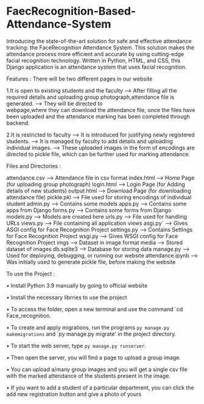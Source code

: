 # FaecRecognition-Based-Attendance-System
Introducing the state-of-the-art solution for safe and effective attendance tracking: the FaceRecognition Attendance System. This solution makes the attendance process more efficient and accurate by using cutting-edge facial recognition technology. Written in Python, HTML, and CSS, this Django application is an attendance system that uses facial recognition.


Features :
There will be two different pages in our website 

1.It is open to existing students and the faculty 
    --> After filling all the required details and uploading group photograph,attendance file is generated.
    --> They will be directed to webpage,where they can download the attendance file, once the files have been uploaded and the attendance marking has been completed through backend. 

2.It is restricted to faculty
    --> It is introduced for justifying newly registered students.
    --> It is managed by faculty to add details and uploading individual images.
    --> These uploaded images in the form of encodings are directed to pickle file, which can be further used for marking attendance. 


Files and Directories :

   attendance.csv   --> Attendance file in csv format
   index.html       --> Home Page (for uploading group photograph)
   login.html       --> Login Page (for Adding details of new students)
   output.html      --> Download Page (for downloading attendance file)
   pickle.pkl       --> File used for storing encodings of individual student
   admin.py         --> Contains some models
   apps.py          --> Contains some apps from Django
   forms.py         --> Contains some forms from Django
   models.py        --> Models are created here
   urls.py          --> File used for handling URLs
   views.py         --> File containing all application views
   asgi.py`         --> Gives ASGI config for Face Recognition Project
   settings.py      --> Contains Settings for Face Recognition Project
   wsgi.py          --> Gives WSGI config for Face Recognition Project
   imgs             --> Dataset in image format
   media            --> Stored dataset of images
   db.sqlite3       --> Database for storing data
   manage.py        --> Used for deploying, debugging, or running our website
   attendance.ipynb --> Was initially used to generate pickle file, before making the website



To use the Project :


• Install Python 3.9 manually by going to official website

• Install the necessary librries to use the project

• To access the folder, open a new terminal and use the command `cd Face_recognition.

• To create and apply migrations, run the programs `py manage.py makemigrations` and `py manage.py migrate' in the project directory.

• To start the web server, type `py manage.py runserver`.

• Then open the server, you will find a page to upload a group image.

• You can upload a/many group images and you will get a single csv file with the marked attendance of the students present in the image.

• If you want to add a student of a particular department, you can click the add new registration button and give a photo of yours



